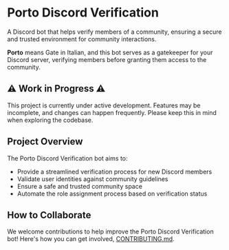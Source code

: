 # Porto Discord Verification

A Discord bot that helps verify members of a community, ensuring a secure and trusted environment for community interactions.

**Porto** means Gate in Italian, and this bot serves as a gatekeeper for your Discord server, verifying members before granting them access to the community.

## ⚠️ Work in Progress ⚠️

This project is currently under active development. Features may be incomplete, and changes can happen frequently. Please keep this in mind when exploring the codebase.

## Project Overview

The Porto Discord Verification bot aims to:

- Provide a streamlined verification process for new Discord members
- Validate user identities against community guidelines
- Ensure a safe and trusted community space
- Automate the role assignment process based on verification status

## How to Collaborate

We welcome contributions to help improve the Porto Discord Verification bot! Here's how you can get involved, [CONTRIBUTING.md](CONTRIBUTING.md).
